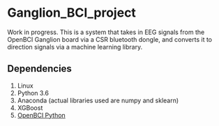 # Ganglion_BCI_project

Work in progress.
This is a system that takes in EEG signals from the OpenBCI Ganglion board via a CSR bluetooth dongle, and converts it to direction signals via a machine learning library.

## Dependencies
1. Linux
2. Python 3.6
3. Anaconda (actual libraries used are numpy and sklearn)
4. XGBoost
5. [OpenBCI Python](https://github.com/OpenBCI/OpenBCI_Python)
